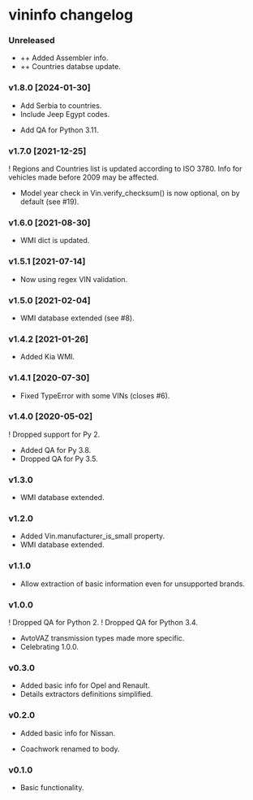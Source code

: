 # vininfo changelog


### Unreleased
* ++ Added Assembler info.
* ++ Countries databse update.

### v1.8.0 [2024-01-30]

+ Add Serbia to countries.
+ Include Jeep Egypt codes.
* Add QA for Python 3.11.


### v1.7.0 [2021-12-25]

! Regions and Countries list is updated according to ISO 3780. Info for vehicles made before 2009 may be affected.
+ Model year check in Vin.verify_checksum() is now optional, on by default (see #19).


### v1.6.0 [2021-08-30]

+ WMI dict is updated.


### v1.5.1 [2021-07-14]

* Now using regex VIN validation.


### v1.5.0 [2021-02-04]

+ WMI database extended (see #8).


### v1.4.2 [2021-01-26]

* Added Kia WMI.


### v1.4.1 [2020-07-30]

* Fixed TypeError with some VINs (closes #6).


### v1.4.0 [2020-05-02]

! Dropped support for Py 2.
* Added QA for Py 3.8.
* Dropped QA for Py 3.5.


### v1.3.0

+ WMI database extended.


### v1.2.0

+ Added Vin.manufacturer_is_small property.
+ WMI database extended.


### v1.1.0

+ Allow extraction of basic information even for unsupported brands.


### v1.0.0

! Dropped QA for Python 2.
! Dropped QA for Python 3.4.
* AvtoVAZ transmission types made more specific.
* Celebrating 1.0.0.


### v0.3.0

+ Added basic info for Opel and Renault.
+ Details extractors definitions simplified.


### v0.2.0

+ Added basic info for Nissan.
* Coachwork renamed to body.


### v0.1.0

+ Basic functionality.
